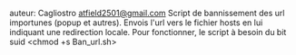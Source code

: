 auteur: Cagliostro <atfield2501@gmail.com>
Script de bannissement des url importunes (popup et autres). Envois l'url vers le fichier hosts en lui indiquant une redirection locale.
Pour fonctionner, le script à besoin du bit suid <chmod +s Ban_url.sh>
